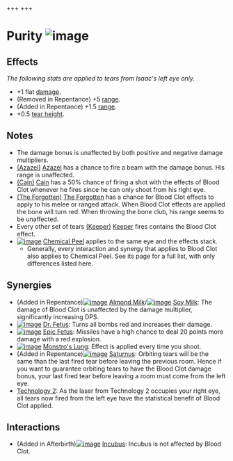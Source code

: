 +++
+++

 # Purity ![image](/image/Purity.png) 


Effects
---------


*The following stats are applied to tears from Isaac's left eye only.*



* +1 flat [damage](/wiki/Damage "Damage").
* (Removed in Repentance) +5 [range](/wiki/Range "Range").
* (Added in Repentance) +1.5 [range](/wiki/Range "Range").
* +0.5 [tear height](/wiki/Tear_height "Tear height").


Notes
-------


* The damage bonus is unaffected by both positive and negative damage multipliers.
* [(Azazel)](/wiki/Azazel "Azazel") [Azazel](/wiki/Azazel "Azazel") has a chance to fire a beam with the damage bonus. His range is unaffected.
* [(Cain)](/wiki/Cain "Cain") [Cain](/wiki/Cain "Cain") has a 50% chance of firing a shot with the effects of Blood Clot whenever he fires since he can only shoot from his right eye.
* [(The Forgotten)](/wiki/The_Forgotten "The Forgotten") [The Forgotten](/wiki/The_Forgotten "The Forgotten") has a chance for Blood Clot effects to apply to his melee or ranged attack. When Blood Clot effects are applied the bone will turn red. When throwing the bone club, his range seems to be unaffected.
* Every other set of tears  [(Keeper)](/wiki/Keeper "Keeper") [Keeper](/wiki/Keeper "Keeper") fires contains the Blood Clot effect.
* [![image](/image/Chemical_Peel.png)](/wiki/Chemical_Peel "Chemical Peel") [Chemical Peel](/wiki/Chemical_Peel "Chemical Peel") applies to the same eye and the effects stack.
	+ Generally, every interaction and synergy that applies to Blood Clot also applies to Chemical Peel. See its page for a full list, with only differences listed here.


Synergies
-----------


* (Added in Repentance)[![image](/image/Almond_Milk.png)](/wiki/Almond_Milk "Almond Milk") [Almond Milk](/wiki/Almond_Milk "Almond Milk")/[![image](/image/Soy_Milk.png)](/wiki/Soy_Milk "Soy Milk") [Soy Milk](/wiki/Soy_Milk "Soy Milk"): The damage of Blood Clot is unaffected by the damage multiplier, significantly increasing DPS.
* [![image](/image/Dr._Fetus.png)](/wiki/Dr._Fetus "Dr. Fetus") [Dr. Fetus](/wiki/Dr._Fetus "Dr. Fetus"): Turns all bombs red and increases their damage.
* [![image](/image/Epic_Fetus.png)](/wiki/Epic_Fetus "Epic Fetus") [Epic Fetus](/wiki/Epic_Fetus "Epic Fetus"): Missiles have a high chance to deal 20 points more damage with a red explosion.
* [![image](/image/Monstro%27s_Lung.png)](/wiki/Monstro%27s_Lung "Monstro's Lung") [Monstro's Lung](/wiki/Monstro%27s_Lung "Monstro's Lung"): Effect is applied every time you shoot.
* (Added in Repentance)[![image](/image/Saturnus.png)](/wiki/Saturnus "Saturnus") [Saturnus](/wiki/Saturnus "Saturnus"): Orbiting tears will be the same than the last fired tear before leaving the previous room. Hence if you want to guarantee orbiting tears to have the Blood Clot damage bonus, your last fired tear before leaving a room must come from the left eye.
* [Technology 2](/wiki/Technology_2 "Technology 2"): As the laser from Technology 2 occupies your right eye, all tears now fired from the left eye have the statistical benefit of Blood Clot applied.


Interactions
--------------


* (Added in Afterbirth)[![image](/image/Incubus.png)](/wiki/Incubus "Incubus") [Incubus](/wiki/Incubus "Incubus"): Incubus is not affected by Blood Clot.


